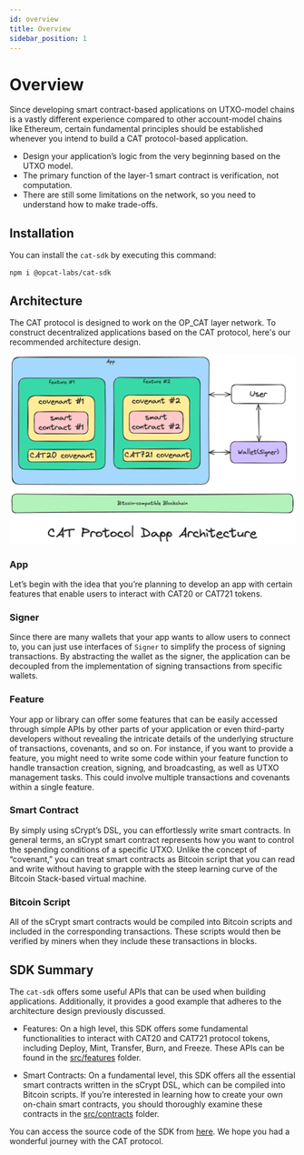 ```yaml
---
id: overview
title: Overview
sidebar_position: 1
---
```


# Overview
Since developing smart contract-based applications on UTXO-model chains is a vastly different experience compared to other account-model chains like Ethereum, certain fundamental principles should be established whenever you intend to build a CAT protocol-based application.

* Design your application’s logic from the very beginning based on the UTXO model.
* The primary function of the layer-1 smart contract is verification, not computation.
* There are still some limitations on the network, so you need to understand how to make trade-offs.

## Installation

You can install the `cat-sdk` by executing this command:

```
npm i @opcat-labs/cat-sdk
```

## Architecture
The CAT protocol is designed to work on the OP_CAT layer network.
To construct decentralized applications based on the CAT protocol, here's our recommended architecture design.

![](../../static/img/arch.png)

### App
Let’s begin with the idea that you’re planning to develop an app with certain features that enable users to interact with CAT20 or CAT721 tokens.

### Signer
Since there are many wallets that your app wants to allow users to connect to, you can just use interfaces of `Signer` to simplify the process of signing transactions. By abstracting the wallet as the signer, the application can be decoupled from the implementation of signing transactions from specific wallets.

### Feature
Your app or library can offer some features that can be easily accessed through simple APIs by other parts of your application or even third-party developers without revealing the intricate details of the underlying structure of transactions, covenants, and so on. For instance, if you want to provide a feature, you might need to write some code within your feature function to handle transaction creation, signing, and broadcasting, as well as UTXO management tasks. This could involve multiple transactions and covenants within a single feature.


### Smart Contract
By simply using sCrypt’s DSL, you can effortlessly write smart contracts. In general terms, an sCrypt smart contract represents how you want to control the spending conditions of a specific UTXO. Unlike the concept of “covenant,” you can treat smart contracts as Bitcoin script that you can read and write without having to grapple with the steep learning curve of the Bitcoin Stack-based virtual machine. 

### Bitcoin Script
All of the sCrypt smart contracts would be compiled into Bitcoin scripts and included in the corresponding transactions. These scripts would then be verified by miners when they include these transactions in blocks.


## SDK Summary

The `cat-sdk` offers some useful APIs that can be used when building applications. Additionally, it provides a good example that adheres to the architecture design previously discussed.

* Features: On a high level, this SDK offers some fundamental functionalities to interact with CAT20 and CAT721 protocol tokens, including Deploy, Mint, Transfer, Burn, and Freeze. These APIs can be found in the [src/features](https://github.com/OPCAT-Labs/ts-tools/tree/main/packages/cat-sdk/src/features) folder.


* Smart Contracts: On a fundamental level, this SDK offers all the essential smart contracts written in the sCrypt DSL, which can be compiled into Bitcoin scripts. If you’re interested in learning how to create your own on-chain smart contracts, you should thoroughly examine these contracts in the [src/contracts](https://github.com/OPCAT-Labs/ts-tools/tree/main/packages/cat-sdk/src/contracts) folder.

You can access the source code of the SDK from [here](https://github.com/OPCAT-Labs/ts-tools/tree/main/packages/cat-sdk). We hope you had a wonderful journey with the CAT protocol.


